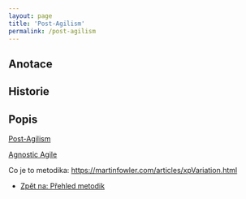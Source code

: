 ```yaml
---
layout: page
title: 'Post-Agilism'
permalink: /post-agilism
---
```



## Anotace

## Historie

## Popis




[Post-Agilism](https://www.skorks.com/2008/10/are-you-actually-a-post-agilist/)

[Agnostic Agile](http://agnosticagile.org/)


Co je to metodika: https://martinfowler.com/articles/xpVariation.html



- [Zpět na: Přehled metodik](/metodiky)

